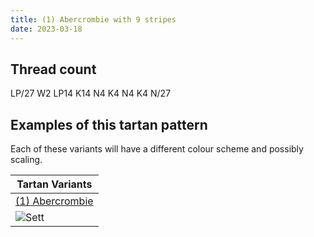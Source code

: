 ```yaml
---
title: (1) Abercrombie with 9 stripes
date: 2023-03-18
---
```



## Thread count
LP/27 W2 LP14 K14 N4 K4 N4 K4 N/27

## Examples of this tartan pattern
Each of these variants will have a different colour scheme and possibly scaling.

| Tartan Variants |
|---------|
| [(1) Abercrombie](/variants/lp/27/w2/lp14/k14/n4/k4/n4/k4/n/27-k000000-lp868aff-n86ae9a-wffffff/)|
|![Sett](/variants/lp/27/w2/lp14/k14/n4/k4/n4/k4/n/27-k000000-lp868aff-n86ae9a-wffffff/sett.png)|
